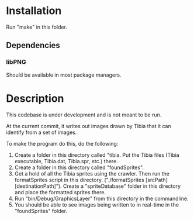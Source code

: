 # Installation #
Run "make" in this folder.

## Dependencies ##
### libPNG ###
Should be available in most package managers.

# Description #
This codebase is under development and is not meant to be run. 

At the current commit, it writes out images drawn by Tibia that it can identify from a set of images.


To make the program do this, do the following:

1. Create a folder in this directory called "tibia. Put the Tibia files (Tibia executable, Tibia.dat, Tibia.spr, etc.) there.
2. Create a folder in this directory called "foundSprites".
3. Get a hold of all the Tibia sprites using the crawler. Then run the formatSprites script in this directory. ("./formatSprites [srcPath] [destinationPath]"). Create a "spriteDatabase" folder in this directory and place the formatted sprites there.
3. Run "bin/Debug/GraphicsLayer" from this directory in the commandline.
4. You should be able to see images being written to in real-time in the "foundSprites" folder.

